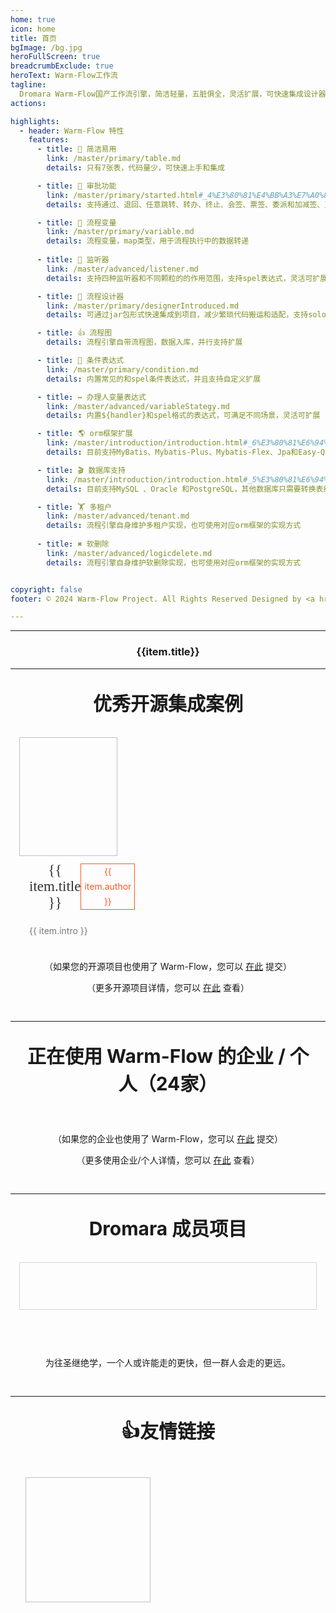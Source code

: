 ```yaml
---
home: true
icon: home
title: 首页
bgImage: /bg.jpg
heroFullScreen: true
breadcrumbExclude: true
heroText: Warm-Flow工作流 
tagline:
  Dromara Warm-Flow国产工作流引擎，简洁轻量，五脏俱全，灵活扩展，可快速集成设计器!  
actions:

highlights:
  - header: Warm-Flow 特性
    features:
      - title: 🔅 简洁易用
        link: /master/primary/table.md
        details: 只有7张表，代码量少，可快速上手和集成

      - title: 🤏 审批功能
        link: /master/primary/started.html#_4%E3%80%81%E4%BB%A3%E7%A0%81%E7%A4%BA%E4%BE%8B
        details: 支持通过、退回、任意跳转、转办、终止、会签、票签、委派和加减签、互斥和并行网关

      - title: 🎐 流程变量
        link: /master/primary/variable.md
        details: 流程变量，map类型，用于流程执行中的数据转递
        
      - title: 🦻 监听器
        link: /master/advanced/listener.md
        details: 支持四种监听器和不同颗粒的的作用范围，支持spel表达式，灵活可扩展，参数传递，动态权限

      - title: 💯 流程设计器
        link: /master/primary/designerIntroduced.md
        details: 可通过jar包形式快速集成到项目，减少繁琐代码搬运和适配，支持solon和springboot

      - title: 👍 流程图
        details: 流程引擎自带流程图，数据入库，并行支持扩展

      - title: 🔦 条件表达式
        link: /master/primary/condition.md
        details: 内置常见的和spel条件表达式，并且支持自定义扩展

      - title: ↔️ 办理人变量表达式
        link: /master/advanced/variableStategy.md
        details: 内置${handler}和spel格式的表达式，可满足不同场景，灵活可扩展

      - title: 🌎 orm框架扩展
        link: /master/introduction/introduction.html#_6%E3%80%81%E6%94%AF%E6%8C%81orm%E6%A1%86%E6%9E%B6%E7%B1%BB%E5%9E%8B
        details: 目前支持MyBatis、Mybatis-Plus、Mybatis-Flex、Jpa和Easy-Query，后续会由社区提供其他支持，扩展方便

      - title: 🎬 数据库支持
        link: /master/introduction/introduction.html#_5%E3%80%81%E6%94%AF%E6%8C%81%E6%95%B0%E6%8D%AE%E5%BA%93%E7%B1%BB%E5%9E%8B
        details: 目前支持MySQL 、Oracle 和PostgreSQL，其他数据库只需要转换表结构，使用Mybatis-Plus、Mybatis-Flex和Easy-Query即可兼容

      - title: 🏋 多租户
        link: /master/advanced/tenant.md
        details: 流程引擎自身维护多租户实现，也可使用对应orm框架的实现方式
        
      - title: ✖️ 软删除
        link: /master/advanced/logicdelete.md
        details: 流程引擎自身维护软删除实现，也可使用对应orm框架的实现方式


copyright: false
footer: © 2024 Warm-Flow Project. All Rights Reserved Designed by <a href="https://gitee.com/min290">xiaohua</a> Member of <a href="https://dromara.org.cn/">Dromara</a> <br><a href="https://beian.miit.gov.cn/">赣ICP备2021008655号-3</a>

---
```


<hr style="max-width: 100vw" />

<el-carousel class="carousel" type="card" :interval="3000" height="650px" style="width: 100%" indicator-position="outside">
    <el-carousel-item style="text-align: center;" v-for="item in rzList" :key="item.title">
        <img :src="item.src"/>
        <h3 class="small justify-end" text="2xl">{{item.title}}</h3>
    </el-carousel-item>
</el-carousel>

<style scoped>
.theme-hope-content {
  max-width: 100vw !important;
}
.el-carousel__item img {
  height: 600px;
  object-fit: contain;
}
hr {
  max-width: var(--content-width, 740px);
  margin: 0 auto;
}
.el-carousel__item h3 {
  color: #475669;
  opacity: 0.75;
  line-height: 50px;
  margin: 0;
  text-align: center;
}
</style>

<hr style="max-width: 100vw" />

<div class="com-box-f">
    <br><strong style="font-size: 30px;">优秀开源集成案例</strong><br><br><br>
    <div style="display: flex; gap: 20px; flex-wrap: wrap;">
        <el-card style="max-width: 33%; flex: 1 1 calc(33% - 20px); padding: 0px;" shadow="hover"
          v-for="item in kyProjectList" :key="item.href">
          <a :href="item.href" target="_blank"> <img :src="item.src" style="width: 100%;height: 190px;"/></a>
          <div class="s-case-h3">
            <span class="s-case-title" style="font-size: 23px; font-weight: 500;">{{ item.title }}</span>
            <span class="s-author"> {{ item.author }} </span>
          </div>
          <div>
			<p class="s-case-intro">{{ item.intro }}</p>
		  </div>
        </el-card>
    </div>
    <div style="height: 10px; clear: both;"></div>
    <p>
    	（如果您的开源项目也使用了 Warm-Flow，您可以 <a href="https://gitee.com/dromara/warm-flow/issues/IBB37F" target="_blank">在此</a> 提交）
    </p>
    <p>
    	（更多开源项目详情，您可以 <a href="/master/introduction/projectexample.html" target="_blank">在此</a> 查看）
    </p>
</div>

---
<div class="com-box-img">
    <br><strong style="font-size: 30px;">正在使用 Warm-Flow 的企业 / 个人（24家）</strong><br><br><br>
    <div style="display: flex; flex-wrap: wrap;">
      <el-card shadow="hover" v-for="item in qyProjectList" :key="item.href">
        <a :href="item.href" target="_blank">
          <el-tooltip :content="item.title" placement="top" popper-class="imgTip">
            <img style="width: 100%" :title="item.title" :src="item.src">
          </el-tooltip>
        </a>
      </el-card>
    </div>
    <div style="height: 10px; clear: both;"></div>
    <p>
    	（如果您的企业也使用了 Warm-Flow，您可以 <a href="https://gitee.com/dromara/warm-flow/issues/I7Y57D" target="_blank">在此</a> 提交）
    </p>
    <p>
    	（更多使用企业/个人详情，您可以 <a href="/master/introduction/companyintegration.md" target="_blank">在此</a> 查看）
    </p>
</div>

---
<div class="com-box-img">
    <br><strong style="font-size: 30px;">Dromara 成员项目</strong><br><br><br>
    <div style="display: flex; flex-wrap: wrap;">
      <el-card shadow="hover" v-for="item in dromaraList" :key="item.href">
        <a :href="item.href" target="_blank">
          <el-tooltip :content="item.title" placement="top" popper-class="imgTip">
            <img style="width: 100%" :title="item.title" :src="item.src">
          </el-tooltip>
        </a>
      </el-card>
    </div>
    <div class="com-box com-box-you table-show-pj">
    	<a :href="item.href" target="_blank" v-for="item in dromaraList" :key="item.href">
        <el-tooltip :content="item.title" placement="top" popper-class="imgTip">
    		  <img class="lazy" :src="item.src" :style="item.style">
        </el-tooltip>
    	</a>
    </div>
    <div style="height: 10px; clear: both;"></div>
    <p>
    	为往圣继绝学，一个人或许能走的更快，但一群人会走的更远。
    </p>
</div>


---
<div style="padding: 1em 1em; padding-bottom: 30px; text-align: center;max-width: var(--content-width, 740px);margin: 0 auto;">
	<br><strong style="font-size: 30px;">👍友情链接</strong><br><br><br>
    <div class="links ">
            <a :href="item.href" target="_blank" v-for="item in projectList" :key="item.href">
              <img :src="item.src" :alt="item.alt" :title="item.title">
            </a>
    </div>
</div>

<script>

import { ref, onMounted } from 'vue'; 

export default {
  setup() {
    const projectList = ref([]);
    const qyProjectList = ref([]);
    const kyProjectList = ref([]);
    const dromaraList = ref([]);
    const rzList = ref([]);

    const fetchData = async () => {
      rzList.value = [
        { title: "Gitee star数超1.7k", src: "https://foruda.gitee.com/images/1737022334513857663/1cd362ad_2218307.png" },
        { title: "G-Star", src: "https://foruda.gitee.com/images/1736923423924958710/f82c54d8_2218307.jpeg" },
        { title: "软著", src: "/Warm-Flow工作流引擎软件.png" },
        { title: "dromara全家福", src: "https://foruda.gitee.com/images/1736923867358417389/a575585e_2218307.jpeg" },
      ];

      projectList.value = [
        { href: "https://item.jd.com/13928958.html", src: "/yqlj/flowableHb.jpg", alt: "open-capacity-platform", title: "对flowable有兴趣的朋友可以购买贺波老师的书《深入flowable流程引擎》" },
        { href: "http://www.easy-query.com/easy-query-doc/", src: "/yqlj/easy-query.png", alt: "open-capacity-platform", title: "java下唯一一款同时支持强类型对象关系查询和强类型SQL语法查询的ORM,拥有对象模型筛选、隐式子查询、隐式join、显式子查询、显式join,支持Java/Kotlin" },
      ];

      qyProjectList.value = [
        { href: "https://www.bankoffs.com.cn/", title: "抚顺银行", src: "https://foruda.gitee.com/images/1724129406609614381/b3e2d2aa_2218307.png" },
        { href: "https://www.sneb.com.cn/zhgj/index_2578.html", title: "中交武汉智行国际", src: "https://foruda.gitee.com/images/1732083419998818655/3e444f08_2218307.png" },
        { href: "https://www.xly-net.com/login", title: "新理益智慧网络科技（重庆）有限公司", src: "https://foruda.gitee.com/images/1732083517105041838/b685e15c_2218307.png" },
        { href: "https://www.ctcemti.com", title: "安徽数智建造研究院有限公司", src: "https://foruda.gitee.com/images/1724128444763892376/f5925815_2218307.png" },
        { href: "http://www.3into1.cn", title: "杭州三之一智联科技有限公司", src: "https://foruda.gitee.com/images/1724128656910849672/05712913_2218307.png" },
        { href: "https://ruyangkeji.com/", title: "郑州如阳科技有限公司", src: "https://foruda.gitee.com/images/1724128729136918262/f79703a0_2218307.png" },
        { href: "https://www.runyoucloud.com", title: "山东融佑信息科技有限公司", src: "https://foruda.gitee.com/images/1724129195385753446/c9b9b908_2218307.png" },
        { href: "http://www.aiwld.com.cn", title: "陕西物联达智能科技有限公司", src: "https://foruda.gitee.com/images/1724129259885472852/d538bd26_2218307.png" },
        { href: "http://www.h5ve.com", title: "H5VE团队", src: "https://foruda.gitee.com/images/1724129316656246511/9f588786_2218307.png" },
        { href: "https://gitee.com/qq75547276/openflow-admin", title: "武汉数演科技有限公司", src: "https://foruda.gitee.com/images/1724129097682545577/22d88a87_2218307.png" },
        { href: "", title: "半月无霜", src: "logo.png" },
        { href: "", title: "图灵谷", src: "logo.png" }
        ];

      kyProjectList.value = [
        { href: "https://gitee.com/min290/hh-vue", title: "hh-vue", src: "/warm-flow.png", author: "晓华/Zhen", intro: "官方集成案例：springboot2+vue2" },
        { href: "https://gitee.com/qq75547276/seaflow", title: "seaflow", src: "https://foruda.gitee.com/images/1734131229064035715/ef07a979_2218307.png", author: "seven", intro: "seaflow仿钉钉工作流平台，vue3、elementPlus，实现流程设计和审批功能" },
        { href: "/master/introduction/projectexample.md", title: "Ruoyi-Cloud", src: "/warm-flow.png", author: "梁小梁/Zhen", intro: "基于Ruoyi-Cloud集成的跑批系统：spring-cloud(nacos)+vue3" },
        { href: "https://gitee.com/min290/RuoYi-Vue3", title: "RuoYi-Vue3", src: "/warm-flow.png", author: "晓华/Zhen", intro: "官方集成案例:vue3前端" },
        ];

      dromaraList.value = [
        {title: "一个轻量级的分布式日志标记追踪神器，10分钟即可接入，自动对日志打标签完成微服务的链路追踪", href: "https://gitee.com/dromara/TLog", src: "https://oss.dev33.cn/sa-token/link/tlog.png"},
        {title: "轻量，快速，稳定，可编排的组件式流程引擎", href: "https://gitee.com/dromara/liteFlow", src: "https://oss.dev33.cn/sa-token/link/liteflow.png"},
        {title: "小而全的Java工具类库，使Java拥有函数式语言般的优雅，让Java语言也可以“甜甜的”。", href: "https://hutool.cn/", src: "https://oss.dev33.cn/sa-token/link/hutool.jpg"},
        {title: "一个轻量级 java 权限认证框架，让鉴权变得简单、优雅！", href: "https://sa-token.cc/", src: "https://oss.dev33.cn/sa-token/link/sa-token.png"},
        {title: "高性能一站式分布式事务解决方案。", href: "https://gitee.com/dromara/hmily", src: "https://oss.dev33.cn/sa-token/link/hmily.png"},
        {title: "强一致性分布式事务解决方案。", href: "https://gitee.com/dromara/Raincat", src: "https://oss.dev33.cn/sa-token/link/raincat.png"},
        {title: "可靠消息分布式事务解决方案。", href: "https://gitee.com/dromara/myth", src: "https://oss.dev33.cn/sa-token/link/myth.png"},
        {title: "一站式问题定位平台，以agent的方式无侵入接入应用，完整集成arthas功能模块，致力于应用级监控，帮助开发人员快速定位问题", href: "https://cubic.jiagoujishu.com/", src: "https://oss.dev33.cn/sa-token/link/cubic.png"},
        {title: "业界领先的身份管理和认证产品", href: "https://maxkey.top/", src: "https://oss.dev33.cn/sa-token/link/maxkey.png"},
        {title: "Forest能够帮助您使用更简单的方式编写Java的HTTP客户端", href: "http://forest.dtflyx.com/", src: "https://oss.dev33.cn/sa-token/link/forest-logo.png"},
        {title: "一款简而轻的低侵入式在线构建、自动部署、日常运维、项目监控软件", href: "https://jpom.top/", src: "https://oss.dev33.cn/sa-token/link/jpom.png"},
        {title: "面向 REST API 的高性能认证鉴权框架", href: "https://su.usthe.com/", src: "https://oss.dev33.cn/sa-token/link/sureness.png"},
        {title: "傻瓜级ElasticSearch搜索引擎ORM框架", href: "https://easy-es.cn/", src: "https://oss.dev33.cn/sa-token/link/easy-es2.png"},
        {title: "Northstar盈富量化交易平台", href: "https://gitee.com/dromara/northstar", src: "https://oss.dev33.cn/sa-token/link/northstar_logo.png"},
        {title: "Idea 版 Postman，为简化调试API而生", href: "https://dromara.gitee.io/fast-request/", src: "https://oss.dev33.cn/sa-token/link/fast-request.gif"},
        {title: "开源分布式云原生架构一站式解决方案", href: "https://www.jeesuite.com/", src: "https://oss.dev33.cn/sa-token/link/mendmix.png"},
        {title: "企业生产级百亿日PV高可用可拓展的RPC框架。", href: "https://gitee.com/dromara/koalas-rpc", src: "https://oss.dev33.cn/sa-token/link/koalas-rpc2.png"},
        {title: "配置极简功能强大的异步任务动态编排框架", href: "https://async.sizegang.cn/", src: "https://oss.dev33.cn/sa-token/link/gobrs-async.png"},
        {title: "基于配置中心的轻量级动态可监控线程池", href: "https://dynamictp.cn/", src: "https://oss.dev33.cn/sa-token/link/dynamic-tp.png"},
        {title: "一个用搭积木的方式构建pdf的框架（基于pdfbox）", href: "https://www.x-easypdf.cn", src: "https://oss.dev33.cn/sa-token/link/x-easypdf.png"},
        {title: "一个专门用于图片合成的工具，没有很复杂的功能，简单实用，却不失强大", href: "http://dromara.gitee.io/image-combiner", src: "https://oss.dev33.cn/sa-token/link/image-combiner.png"},
        {title: "Dante-Cloud 是一款企业级微服务架构和服务能力开发平台。", href: "https://www.herodotus.cn/", src: "https://oss.dev33.cn/sa-token/link/dante-cloud2.png"},
        {title: "低代码数据可视化开发平台", href: "http://www.mtruning.club", src: "https://oss.dev33.cn/sa-token/link/go-view.png"},
        {title: "微服务中后台快速开发平台，支持租户(SaaS)模式、非租户模式", href: "https://tangyh.top/", src: "https://oss.dev33.cn/sa-token/link/lamp-cloud.png"},
        {title: "RedisFront 是一款开源免费的跨平台 Redis 桌面客户端工具, 支持单机模式, 集群模式, 哨兵模式以及 SSH 隧道连接, 可轻松管理Redis缓存数据.", href: "https://www.redisfront.com/", src: "https://oss.dev33.cn/sa-token/link/redis-front.png"},
        {title: "一个入门简单、跨平台、企业级桌面软件开发框架", href: "https://www.yuque.com/u34495/mivcfg", src: "https://oss.dev33.cn/sa-token/link/electron-egg.png"},
        {title: "简称ocp是基于Spring Cloud的企业级微服务框架(用户权限管理，配置中心管理，应用管理，....)", href: "https://gitee.com/dromara/open-capacity-platform", src: "https://oss.dev33.cn/sa-token/link/open-capacity-platform.jpg"},
        {title: "Easy-Trans 一个注解搞定数据翻译,减少30%SQL代码量", href: "http://easy-trans.fhs-opensource.top/", src: "https://oss.dev33.cn/sa-token/link/easy_trans.png"},
        {title: "一款基于 Netty 的、开源的内网穿透神器。", href: "https://gitee.com/dromara/neutrino-proxy", src: "https://oss.dev33.cn/sa-token/link/neutrino-proxy.svg"},
        {title: "zyplayer-doc是一款适合团队和个人使用的WIKI文档管理工具，同时还包含数据库文档、Api接口文档。", href: "https://gitee.com/dromara/zyplayer-doc", src: "https://oss.dev33.cn/sa-token/link/zyplayer-doc.png"},
        {title: "最全最好用的微信支付V3 Spring Boot 组件。", href: "https://gitee.com/dromara/payment-spring-boot", src: "https://oss.dev33.cn/sa-token/link/payment-spring-boot.png"},
        {title: "J2eeFAST 是一个致力于中小企业 Java EE 企业级快速开发平台,我们永久开源!", href: "https://www.j2eefast.com/", src: "https://oss.dev33.cn/sa-token/link/j2eefast.png"},
        {title: "数据库比对工具：hive 表数据比对，mysql、Doris 数据比对，实现自动化配置进行数据比对，避免频繁写sql 进行处理，低代码(Low-Code) 平台", href: "https://gitee.com/dromara/data-compare", src: "https://oss.dev33.cn/sa-token/link/dataCompare.png"},
        {title: "giteye.net 是专为开源作者设计的数据图表服务工具类站点，提供了包括 Star 趋势图、贡献者列表、Gitee指数等数据图表服务。", href: "https://gitee.com/dromara/open-giteye-api", src: "https://oss.dev33.cn/sa-token/link/open-giteye-api.svg"},
        {title: "后台管理系统 重写 RuoYi-Vue 所有功能 集成 Sa-Token + Mybatis-Plus + Jackson + Xxl-Job + SpringDoc + Hutool + OSS 定期同步", href: "https://gitee.com/dromara/RuoYi-Vue-Plus", src: "https://oss.dev33.cn/sa-token/link/RuoYi-Vue-Plus.png"},
        {title: "微服务管理系统 重写RuoYi-Cloud所有功能 整合 SpringCloudAlibaba Dubbo3.0 Sa-Token Mybatis-Plus MQ OSS ES Xxl-Job Docker 全方位升级 定期同步", href: "https://gitee.com/dromara/RuoYi-Cloud-Plus", src: "https://oss.dev33.cn/sa-token/link/RuoYi-Cloud-Plus.png"},
        {title: "允许完全摆脱 Mapper 的 mybatis-plus 体验！封装 stream 和 lambda 操作进行数据返回处理。", href: "https://gitee.com/dromara/stream-query", src: "https://oss.dev33.cn/sa-token/link/stream-query.png"},
        {title: "短信聚合工具，让发送短信变的更简单。", href: "https://wind.kim/", src: "https://oss.dev33.cn/sa-token/link/sms4j.png"},
        {title: "简化kubernetes上大数据集群的运维管理", href: "https://cloudeon.top/", src: "https://oss.dev33.cn/sa-token/link/cloudeon.png"},
        {title: "Hodor是一个专注于任务编排和高可用性的分布式任务调度系统。", href: "https://github.com/dromara/hodor", src: "https://oss.dev33.cn/sa-token/link/hodor.png"},
        {title: "流程编排，插件驱动，测试无限可能", href: "http://nsrule.com/", src: "https://oss.dev33.cn/sa-token/link/test-hub.png"},
        {title: "Disjob是一个分布式的任务调度框架", href: "https://gitee.com/dromara/disjob", src: "https://oss.dev33.cn/sa-token/link/disjob-2.png"},
        {title: "轻量级 Mysql Binlog 客户端, 提供宕机续读, 高可用集群等特性", href: "https://gitee.com/dromara/binlog4j", src: "https://oss.dev33.cn/sa-token/link/Binlog4j.png"},
        {title: "基于 Canvas 的开源版 创客贴 支持导出json，svg, image文件。", href: "https://gitee.com/dromara/yft-design", src: "https://oss.dev33.cn/sa-token/link/yft-design.png"},
        {title: "在 SpringBoot 中通过简单的方式将文件存储到 本地、阿里云 OSS、腾讯云 COS、七牛云 Kodo等", href: "https://gitee.com/dromara/x-file-storage", src: "https://oss.dev33.cn/sa-token/link/x-file-storage.svg"},
        {title: "开源、高性能、安全、功能强大的物联网调试和管理解决方案。", href: "https://wemq.nicholasld.cn/", src: "https://oss.dev33.cn/sa-token/link/wemq.png"},
        {title: "web 版 linux(终端[终端回放] 文件 脚本 进程 计划任务)、数据库（mysql postgres）、redis(单机 哨兵 集群)、mongo 统一管理操作平台", href: "https://gitee.com/dromara/mayfly-go", src: "https://oss.dev33.cn/sa-token/link/mayfly-go.png"},
        {title: "Akali(阿卡丽)，轻量级本地化热点检测/降级框架，10秒钟即可接入使用！大流量下的神器", href: "https://akali.yomahub.com/", src: "https://oss.dev33.cn/sa-token/link/akali.png"},
        {title: "异构数据库迁移同步(搬家)工具。", href: "https://gitee.com/dromara/dbswitch", src: "https://oss.dev33.cn/sa-token/link/dbswitch.png"},
        {title: "Java 傻瓜式 AI 框架。", href: "https://gitee.com/dromara/easyAi", src: "https://oss.dev33.cn/sa-token/link/easyAI.png"},
        {title: "可能是java界最好的开源行为验证码 captcha、captcha、captcha、captcha、tianai-captcha [滑块验证码、点选验证码、行为验证码、旋转验证码， 滑动验证码]。", href: "https://gitee.com/dromara/tianai-captcha", src: "https://oss.dev33.cn/sa-token/link/tianai-captcha.png"},
        {title: "mybatis-plus 框架的增强拓展包。", href: "https://gitee.com/dromara/mybatis-plus-ext", src: "https://oss.dev33.cn/sa-token/link/mybatis-plus-ext.png"},
        {title: "免费开源的支付网关。", href: "https://gitee.com/dromara/dax-pay", src: "https://oss.dev33.cn/sa-token/link/dax-pay.png"},
        {title: "基于easyAi引擎的JAVA高性能，低成本，轻量级智能客服。", href: "https://gitee.com/dromara/sayOrder", src: "https://oss.dev33.cn/sa-token/link/sayorder.png"},
        {title: "扩展MyBatis JPA支持，简化CUID操作，增强SELECT分页查询", href: "https://gitee.com/dromara/mybatis-jpa-extra", src: "https://oss.dev33.cn/sa-token/link/mybatis-jpa-extra.png"},
        {title: "现代化的动画引擎", href: "https://newcar.js.org/zh/", src: "https://oss.dev33.cn/sa-token/link/newcar.png"},
        {title: "Dromara Warm-Flow国产工作流引擎🎉，简洁轻量，五脏俱全，可扩展，可通过jar引入设计器。解决flowable和activities复杂、学习成本高和集成难等痛点。", href: "https://warm-flow.dromara.org/", src: "https://oss.dev33.cn/sa-token/link/warm-flow.png", style: "max-width: 110%"},
        {title: "DyJava是一款功能强大的抖音Java开发工具包", href: "https://gitee.com/dromara/dy-java", src: "https://oss.dev33.cn/sa-token/link/dy-java.png"},
        {title: "MilvusPlus（简称 MP）是一个 Milvus 的操作工具，旨在简化与 Milvus 向量数据库的交互，为开发者提供类似 MyBatis-Plus 注解和方法调用风格的直观 API,提高效率而生。", href: "https://gitee.com/dromara/MilvusPlus", src: "https://oss.dev33.cn/sa-token/link/MilvusPlus-logo.png"},
        {title: "java下唯一一款同时支持强类型对象关系查询和强类型SQL语法查询的ORM,拥有对象模型筛选、隐式子查询、隐式join、显式子查询、显式join,支持Java/Kotlin", href: "http://www.easy-query.com/easy-query-doc/", src: "https://oss.dev33.cn/sa-token/link/easy-query.png"},
        {title: "一款高颜值、现代化的智能运维&轻量堡垒机平台。", href: "https://gitee.com/dromara/orion-visor", src: "https://oss.dev33.cn/sa-token/link/horizontal.png"},
        {title: "Java开源网站内容管理系统(java cms)。使用SpringBoot、MyBatis、Vue3、ElementPlus、Vite、TypeScript等技术开发。", href: "https://www.ujcms.com/", src: "https://oss.dev33.cn/sa-token/link/ujcms.png"},
        {title: "智能制造一体化，采用Springboot + winUI的低代码平台开发模式。包含30多个应用模块、50多种电子流程", href: "https://gitee.com/dromara/skyeye", src: "https://oss.dev33.cn/sa-token/link/skyeye-logo.png"},
        {title: "SSL证书监测平台，申请证书，自动续签，到期提醒。", href: "https://domain-admin.cn/", src: "https://oss.dev33.cn/sa-token/link/domain-admin.png"},
        {title: "轻量级、语义化、对开发者友好的 golang 时间处理库", href: "https://gitee.com/dromara/carbon", src: "https://oss.dev33.cn/sa-token/link/carbon.png"},
        {title: "java mqtt 基于 java aio 实现，开源、简单、易用、低延迟、高性能百万级 java mqtt client 组件和 java mqtt broker 服务。", href: "https://gitee.com/dromara/mica-mqtt", src: "https://oss.dev33.cn/sa-token/link/mica-mqtt.png"},
        ];
    };

    const navigateTo = () => {
      const pElement = document.querySelector('#main-description');

      var contentToAppend = `<p><a href="https://gitee.com/dromara/warm-flow.git" style="margin-left: 12px;"><img src="https://gitee.com/dromara/warm-flow/badge/star.svg?theme=dark"></a>
          <a href='https://gitee.com/dromara/warm-flow/members'><img src='https://gitee.com/dromara/warm-flow/badge/fork.svg?theme=dark' alt='fork'></a>
          <a href='https://github.com/dromara/warm-flow.git'><img src='https://img.shields.io/github/stars/dromara/warm-flow.svg' alt='fork'></a>
          <a href='https://github.com/dromara/warm-flow.git'><img src='https://img.shields.io/github/forks/dromara/warm-flow.svg' alt='fork'></a>
          <a href='https://gitcode.com/dromara/warm-flow'><img src='https://gitcode.com/dromara/warm-flow/star/badge.svg' alt='fork'></a>
          <a href='https://gitee.com/dromara/warm-flow/blob/master/LICENSE'><img src='https://img.shields.io/github/license/dromara/warm-flow' alt='fork'></a>
          <a href='https://repo1.maven.org/maven2/org/dromara/warm/'><img src='https://img.shields.io/badge/release_1.6.0-beta_1.6.0--m5-blue' alt='fork'></a>
        </p>
      `;

      if (pElement) {
        pElement.insertAdjacentHTML('afterend', contentToAppend);
      } else {
        console.error('.vp-hero-actions 元素未找到');
      }

      const element = document.getElementById('main-description');
      const text = element.textContent;
      let index = 0;
    
      element.textContent = '';
    
      function typeWriter() {
        if (index < text.length) {
            element.textContent += text.charAt(index);
            index++;
            setTimeout(typeWriter, 60);
        } else {
            setTimeout(() => {
                index = 0;
                element.textContent = '';
                setTimeout(typeWriter, 60);
            }, 3000);
            
        }
     }
    
      typeWriter();
    };

    onMounted(() => {
      fetchData();
      navigateTo();
    });

    return {
      projectList,
      qyProjectList,
      kyProjectList,
      dromaraList,
      rzList,
    };
  },
};
</script>

<style>
.com-box {
  display: flex;
  flex-wrap: wrap;
  width: 100%;
  margin-bottom: 50px;
  justify-content: flex-start;
}
.com-box-img,
.com-box-f {
  padding: 1em 1em;
  padding-bottom: 30px;
  text-align: center;
  max-width: var(--content-width, 740px);
  margin: 0 auto;
}
.com-box-f .el-card__body {
  padding: 0px;
}
.com-box-img .el-card {
  display: flex;
  align-items: center;
  justify-content: center;
  max-height: 76px;
  flex: 1 1 calc(16% - 20px);
  padding: 10px;
}
.com-box-img .el-card .el-card__body {
  height: 100%;
  padding: 0;
}
.com-box-img .el-card .el-card__body a {
  display: block;
  height: 100%;
}
.com-box-img .el-card .el-card__body a img {
  object-fit: contain;
  height: 100%;
}
.com-box-you a {
    flex: 0 0 14.5%;
    line-height: 60px;
    height: 60px;
    margin: 10px;
}
.imgTip {
  padding: 10px;
  font-size: 14px;
  max-width: 300px;
}
.table-show-pj a img {
  min-width: 60%;
  max-width: 80%;
  vertical-align: middle;
  max-height: 100%;
  transition: transform 0.2s !important;
}
.table-show-pj a {
  border-width: 0 1px 1px 0px;
}
.table-show-pj a {
  flex: 0 0 16.5%;
  border: 1px #d5d5d5 solid;
  margin: 0;
  padding: 7px 0;
  overflow: hidden;
}
.com-box a {
    display: block;
    flex: 1 0 14.5%;
    margin: 0px;
    cursor: pointer;
}   
.links {
    display: flex;
    flex-wrap: wrap;
}

.links a {
    padding: 10px;
}

.links a img {
    width: 200px !important;
    height: 200px !important;
}
.s-case {
    position: relative;
    transition: all 0.2s;
    background-color: #FFF;
    border: 1px #e5e5e5 solid;
    flex: 0 0 31.5%;
    margin-top: 30px;
    text-align: left;
    box-sizing: border-box;
    overflow: hidden;
}
.s-case-h3 {
  display: flex;
  align-items: center;
  justify-content: space-between;
  margin: 10px 16px;
}
.s-case-title {
  font-size: 18px;
  font-weight: 400;
  color: #333;
  font-family: "microsoft yahei";
} 
.s-case-intro {
    padding: 9px 16px 0px 16px;
    word-break: break-all;
    color: #777;
    text-align: left;
}
.s-author {
    padding: 0 5px;
    font-size: 14px;
    line-height: 24px;
    color: #ff5722;
    border: 1px #ff5722 solid;
}
</style>
